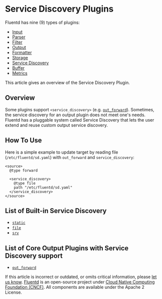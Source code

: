 # Service Discovery Plugins

Fluentd has nine \(9\) types of plugins:

* [Input](../input/)
* [Parser](../parser/)
* [Filter](../filter/)
* [Output](../output/)
* [Formatter](../formatter/)
* [Storage](../storage/)
* [Service Discovery](./)
* [Buffer](../buffer/)
* [Metrics](../metrics/)

This article gives an overview of the Service Discovery Plugin.

## Overview

Some plugins support `<service_discovery>` \(e.g. [`out_forward`](../output/forward.md)\). Sometimes, the service discovery for an output plugin does not meet one's needs. Fluentd has a pluggable system called Service Discovery that lets the user extend and reuse custom output service discovery.

## How To Use

Here is a simple example to update target by reading file \(`/etc/fluentd/sd.yaml`\) with `out_forward` and `service_discovery`:

```text
<source>
  @type forward

  <service_discovery>
    @type file
    path "/etc/fluentd/sd.yaml"
  </service_discovery>
</source>
```

## List of Built-in Service Discovery

* [`static`](static.md)
* [`file`](file.md)
* [`srv`](srv.md)

## List of Core Output Plugins with Service Discovery support

* [`out_forward`](../output/forward.md)

If this article is incorrect or outdated, or omits critical information, please [let us know](https://github.com/fluent/fluentd-docs-gitbook/issues?state=open). [Fluentd](http://www.fluentd.org/) is an open-source project under [Cloud Native Computing Foundation \(CNCF\)](https://cncf.io/). All components are available under the Apache 2 License.

